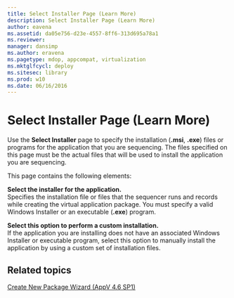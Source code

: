 ```yaml
---
title: Select Installer Page (Learn More)
description: Select Installer Page (Learn More)
author: eavena
ms.assetid: da05e756-d23e-4557-8ff6-313d695a78a1
ms.reviewer: 
manager: dansimp
ms.author: eravena
ms.pagetype: mdop, appcompat, virtualization
ms.mktglfcycl: deploy
ms.sitesec: library
ms.prod: w10
ms.date: 06/16/2016
---
```



# Select Installer Page (Learn More)


Use the **Select Installer** page to specify the installation (**.msi**, **.exe**) files or programs for the application that you are sequencing. The files specified on this page must be the actual files that will be used to install the application you are sequencing.

This page contains the following elements:

<a href="" id="select-the-installer-for-the-application-"></a>**Select the installer for the application.**  
Specifies the installation file or files that the sequencer runs and records while creating the virtual application package. You must specify a valid Windows Installer or an executable (**.exe**) program.

<a href="" id="select-this-option-to-perform-a-custom-installation-"></a>**Select this option to perform a custom installation.**  
If the application you are installing does not have an associated Windows Installer or executable program, select this option to manually install the application by using a custom set of installation files.

## Related topics


[Create New Package Wizard (AppV 4.6 SP1)](create-new-package-wizard---appv-46-sp1-.md)

 

 





